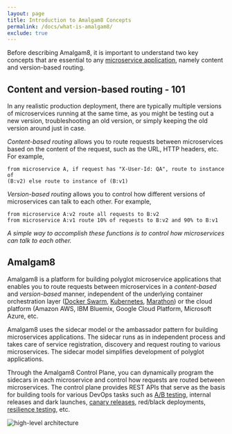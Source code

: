 ```yaml
---
layout: page
title: Introduction to Amalgam8 Concepts
permalink: /docs/what-is-amalgam8/
exclude: true
---
```


Before describing Amalgam8, it is important to understand two key concepts
that are essential to any
[microservice application](http://martinfowler.com/articles/microservices.html),
namely content and version-based routing.

## Content and version-based routing - 101

In any realistic production deployment, there are typically multiple
versions of microservices running at the same time, as you might be testing
out a new version, troubleshooting an old version, or simply keeping the
old version around just in case.

*Content-based routing* allows you to route requests between microservices
based on the content of the request, such as the URL, HTTP headers,
etc. For example,

```
from microservice A, if request has "X-User-Id: QA", route to instance of
(B:v2) else route to instance of (B:v1)
```

*Version-based routing* allows you to control how different versions of
microservices can talk to each other. For example,

```
from microservice A:v2 route all requests to B:v2
from microservice A:v1 route 10% of requests to B:v2 and 90% to B:v1
```

*A simple way to accomplish these functions is to control how
microservices can talk to each other.*

## Amalgam8

Amalgam8 is a platform for building polyglot microservice applications that
enables you to route requests between microservices in a *content-based*
and *version-based* manner, independent of the underlying container
orchestration layer
([Docker Swarm](https://www.docker.com/products/docker-swarm),
[Kubernetes](https://kubernetes.io),
[Marathon](https://mesosphere.github.io/marathon/)) or the cloud platform
(Amazon AWS, IBM Bluemix, Google Cloud Platform, Microsoft Azure, etc.

Amalgam8 uses the sidecar model or the ambassador pattern for building
microservices applications. The sidecar runs as in independent process and
takes care of service registration, discovery and request routing to
various microservices. The sidecar model simplifies development of polyglot
applications.

Through the Amalgam8 Control Plane, you can dynamically program the
sidecars in each microservice and control how requests are routed between
microservices. The control plane provides REST APIs that serve as the basis
for building tools for various DevOps tasks such as
[A/B testing](https://www.optimizely.com/ab-testing/), internal releases
and dark launches,
[canary releases](http://martinfowler.com/bliki/CanaryRelease.html),
red/black deployments,
[resilience testing](https://developer.ibm.com/open/2016/06/06/systematically-resilience-testing-of-microservices-with-gremlin/),
etc.

![high-level architecture](/docs/figures/amalgam8-architecture.svg)
